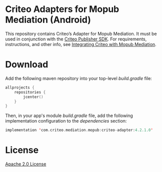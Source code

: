 # Criteo Adapters for Mopub Mediation (Android)
This repository contains Criteo’s Adapter for Mopub Mediation. It must be used in conjunction with the [Criteo Publisher SDK](https://github.com/criteo/android-publisher-sdk). 
For requirements, instructions, and other info, see [Integrating Criteo with Mopub Mediation](https://publisherdocs.criteotilt.com/app/android/mediation/mopub/).

# Download
Add the following maven repository into your top-level *build.gradle* file:

```kotlin
allprojects {
    repositories {
        jcenter()
    }
}
```

Then, in your app's module *build.gradle* file, add the following implementation configuration to the *dependencies* section:

```kotlin
implementation 'com.criteo.mediation.mopub:criteo-adapter:4.2.1.0'
```

# License
[Apache 2.0 License](http://www.apache.org/licenses/LICENSE-2.0.html)
